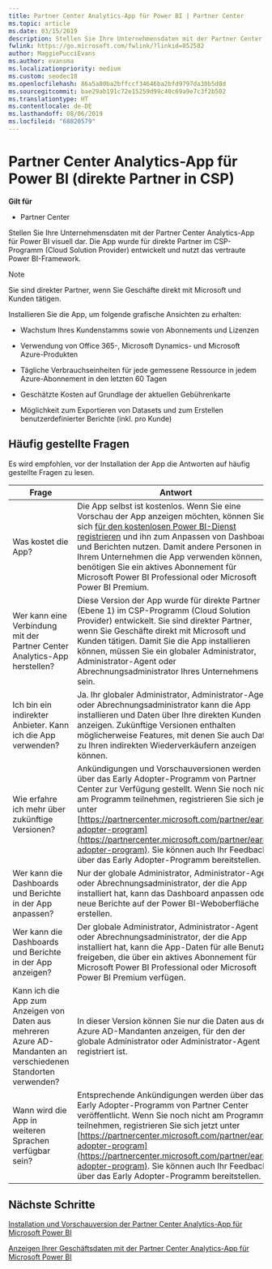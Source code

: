 ```yaml
---
title: Partner Center Analytics-App für Power BI | Partner Center
ms.topic: article
ms.date: 03/15/2019
description: Stellen Sie Ihre Unternehmensdaten mit der Partner Center Analytics-App für Power BI visuell dar.
fwlink: https://go.microsoft.com/fwlink/?linkid=852582
author: MaggiePucciEvans
ms.author: evansma
ms.localizationpriority: medium
ms.custom: seodec18
ms.openlocfilehash: 86a5a80ba2bffccf34646ba2bfd9797da30b5d8d
ms.sourcegitcommit: bae29ab191c72e15259d99c40c69a9e7c3f2b502
ms.translationtype: HT
ms.contentlocale: de-DE
ms.lasthandoff: 08/06/2019
ms.locfileid: "68820579"
---
```

# <a name="partner-center-analytics-app-for-power-bi-direct-partners-in-csp"></a>Partner Center Analytics-App für Power BI (direkte Partner in CSP)

**Gilt für**

- Partner Center

Stellen Sie Ihre Unternehmensdaten mit der Partner Center Analytics-App für Power BI visuell dar. Die App wurde für direkte Partner im CSP-Programm (Cloud Solution Provider) entwickelt und nutzt das vertraute Power BI-Framework. 

> [!NOTE]  
> Sie sind direkter Partner, wenn Sie Geschäfte direkt mit Microsoft und Kunden tätigen. 

Installieren Sie die App, um folgende grafische Ansichten zu erhalten: 

-   Wachstum Ihres Kundenstamms sowie von Abonnements und Lizenzen

-   Verwendung von Office 365-, Microsoft Dynamics- und Microsoft Azure-Produkten

-   Tägliche Verbrauchseinheiten für jede gemessene Ressource in jedem Azure-Abonnement in den letzten 60 Tagen

-   Geschätzte Kosten auf Grundlage der aktuellen Gebührenkarte

-   Möglichkeit zum Exportieren von Datasets und zum Erstellen benutzerdefinierter Berichte (inkl. pro Kunde)

## <a name="frequently-asked-questions"></a>Häufig gestellte Fragen

Es wird empfohlen, vor der Installation der App die Antworten auf häufig gestellte Fragen zu lesen. 

| **Frage** | **Antwort** |
| --- | ---------- |
| Was kostet die App? | Die App selbst ist kostenlos. Wenn Sie eine Vorschau der App anzeigen möchten, können Sie sich [für den kostenlosen Power BI-Dienst registrieren](https://go.microsoft.com/fwlink/p/?linkid=845347) und ihn zum Anpassen von Dashboards und Berichten nutzen. Damit andere Personen in Ihrem Unternehmen die App verwenden können, benötigen Sie ein aktives Abonnement für Microsoft Power BI Professional oder Microsoft Power BI Premium. |
| Wer kann eine Verbindung mit der Partner Center Analytics-App herstellen? | Diese Version der App wurde für direkte Partner (Ebene 1) im CSP-Programm (Cloud Solution Provider) entwickelt. Sie sind direkter Partner, wenn Sie Geschäfte direkt mit Microsoft und Kunden tätigen. Damit Sie die App installieren können, müssen Sie ein globaler Administrator, Administrator-Agent oder Abrechnungsadministrator Ihres Unternehmens sein. |
| Ich bin ein indirekter Anbieter. Kann ich die App verwenden? | Ja. Ihr globaler Administrator, Administrator-Agent oder Abrechnungsadministrator kann die App installieren und Daten über Ihre direkten Kunden anzeigen. Zukünftige Versionen enthalten möglicherweise Features, mit denen Sie auch Daten zu Ihren indirekten Wiederverkäufern anzeigen können. |
| Wie erfahre ich mehr über zukünftige Versionen? | Ankündigungen und Vorschauversionen werden über das Early Adopter-Programm von Partner Center zur Verfügung gestellt. Wenn Sie noch nicht am Programm teilnehmen, registrieren Sie sich jetzt unter [https://partnercenter.microsoft.com/partner/early-adopter-program](https://partnercenter.microsoft.com/partner/early-adopter-program). Sie können auch Ihr Feedback über das Early Adopter-Programm bereitstellen. |
| Wer kann die Dashboards und Berichte in der App anpassen? | Nur der globale Administrator, Administrator-Agent oder Abrechnungsadministrator, der die App installiert hat, kann das Dashboard anpassen oder neue Berichte auf der Power BI-Weboberfläche erstellen. |
| Wer kann die Dashboards und Berichte in der App anzeigen? | Der globale Administrator, Administrator-Agent oder Abrechnungsadministrator, der die App installiert hat, kann die App-Daten für alle Benutzer freigeben, die über ein aktives Abonnement für Microsoft Power BI Professional oder Microsoft Power BI Premium verfügen. |
| Kann ich die App zum Anzeigen von Daten aus mehreren Azure AD-Mandanten an verschiedenen Standorten verwenden? | In dieser Version können Sie nur die Daten aus dem Azure AD-Mandanten anzeigen, für den der globale Administrator oder Administrator-Agent registriert ist. | 
| Wann wird die App in weiteren Sprachen verfügbar sein? | Entsprechende Ankündigungen werden über das Early Adopter-Programm von Partner Center veröffentlicht. Wenn Sie noch nicht am Programm teilnehmen, registrieren Sie sich jetzt unter [https://partnercenter.microsoft.com/partner/early-adopter-program](https://partnercenter.microsoft.com/partner/early-adopter-program). Sie können auch Ihr Feedback über das Early Adopter-Programm bereitstellen. | 



## <a name="next-steps"></a>Nächste Schritte

[Installation und Vorschauversion der Partner Center Analytics-App für Microsoft Power BI](power-bi-app-for-direct-partners-install.md)

[Anzeigen Ihrer Geschäftsdaten mit der Partner Center Analytics-App für Microsoft Power BI](power-bi-app-for-direct-partners-use.md)
